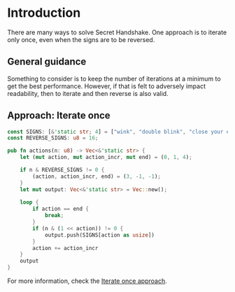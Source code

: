 # Introduction

There are many ways to solve Secret Handshake.
One approach is to iterate only once, even when the signs are to be reversed.

## General guidance

Something to consider is to keep the number of iterations at a minimum to get the best performance.
However, if that is felt to adversely impact readability, then to iterate and then reverse is also valid.

## Approach: Iterate once

```rust
const SIGNS: [&'static str; 4] = ["wink", "double blink", "close your eyes", "jump"];
const REVERSE_SIGNS: u8 = 16;

pub fn actions(n: u8) -> Vec<&'static str> {
    let (mut action, mut action_incr, mut end) = (0, 1, 4);

    if n & REVERSE_SIGNS != 0 {
        (action, action_incr, end) = (3, -1, -1);
    }
    let mut output: Vec<&'static str> = Vec::new();
    
    loop {
        if action == end {
            break;
        }
        if (n & (1 << action)) != 0 {
            output.push(SIGNS[action as usize])
        }
        action += action_incr
    }
    output
}
```

For more information, check the [Iterate once approach][approach-iterate once].

[approach-iterate once]: https://exercism.org/tracks/go/exercises/secret-handshake/approaches/
